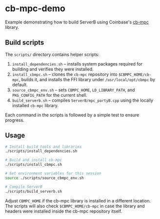 # cb-mpc-demo

Example demonstrating how to build ServerB using Coinbase's [cb-mpc](https://github.com/coinbase/cb-mpc) library.

## Build scripts

The `scripts/` directory contains helper scripts:

1. `install_dependencies.sh` – installs system packages required for building and verifies they were installed.
2. `install_cbmpc.sh` – clones the `cb-mpc` repository into `$CBMPC_HOME/cb-mpc`, builds it, and installs the FFI library under `/usr/local/opt/cbmpc` by default.
3. `source_cbmpc_env.sh` – sets `CBMPC_HOME`, `LD_LIBRARY_PATH`, and `PKG_CONFIG_PATH` for the current shell.
4. `build_serverb.sh` – compiles `ServerB/mpc_partyB.cpp` using the locally installed `cb-mpc` library.

Each command in the scripts is followed by a simple test to ensure progress.

## Usage

```bash
# Install build tools and libraries
./scripts/install_dependencies.sh

# Build and install cb-mpc
./scripts/install_cbmpc.sh

# Set environment variables for this session
source ./scripts/source_cbmpc_env.sh

# Compile ServerB
./scripts/build_serverb.sh
```

Adjust `CBMPC_HOME` if the cb-mpc library is installed in a different location.
The scripts will also check `$CBMPC_HOME/cb-mpc` in case the library and
headers were installed inside the cb-mpc repository itself.
